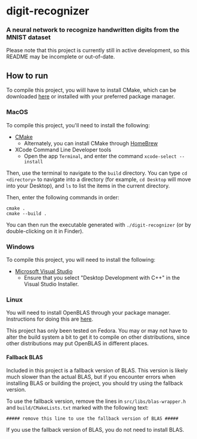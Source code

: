 # digit-recognizer

### A neural network to recognize handwritten digits from the MNIST dataset

Please note that this project is currently still in active development, so this README may be incomplete or out-of-date.

## How to run

To compile this project, you wiill have to install CMake, which can be downloaded [here](https://cmake.org/download/) or installed with your preferred package manager.

### MacOS

To compile this project, you'll need to install the following:

- [CMake](https://cmake.org/download/)
    - Alternately, you can install CMake through [HomeBrew](https://brew.sh/)
- XCode Command Line Developer tools
    - Open the app `Terminal`, and enter the command `xcode-select --install`

Then, use the terminal to navigate to the `build` directory. You can type `cd <directory>` to navigate into a directory (for example, `cd Desktop` will move into your Desktop), and `ls` to list the items in the current directory. 

Then, enter the following commands in order:

`cmake .`<br>
`cmake --build .`

You can then run the executable generated with `./digit-recognizer` (or by double-clicking on it in Finder).

### Windows

To compile this project, you will need to install the following: 

- [Microsoft Visual Studio](https://visualstudio.microsoft.com/)
    - Ensure that you select "Desktop Development with C++" in the Visual Studio Installer.


### Linux

You will need to install OpenBLAS through your package manager. Instructions for doing this are [here](https://github.com/OpenMathLib/OpenBLAS/wiki/Precompiled-installation-packages).

This project has only been tested on Fedora. You may or may not have to alter the build system a bit to get it to compile on other distributions, since other distributions may put OpenBLAS in different places.

#### Fallback BLAS

Included in this project is a fallback version of BLAS. This version is likely much slower than the actual BLAS, but if you encounter errors when installing BLAS or building the project, you should try using the fallback version.

To use the fallback version, remove the lines in `src/libs/blas-wrapper.h` and `build/CMakeLists.txt` marked with the following text:

`##### remove this line to use the fallback version of BLAS #####`

If you use the fallback version of BLAS, you do not need to install BLAS.